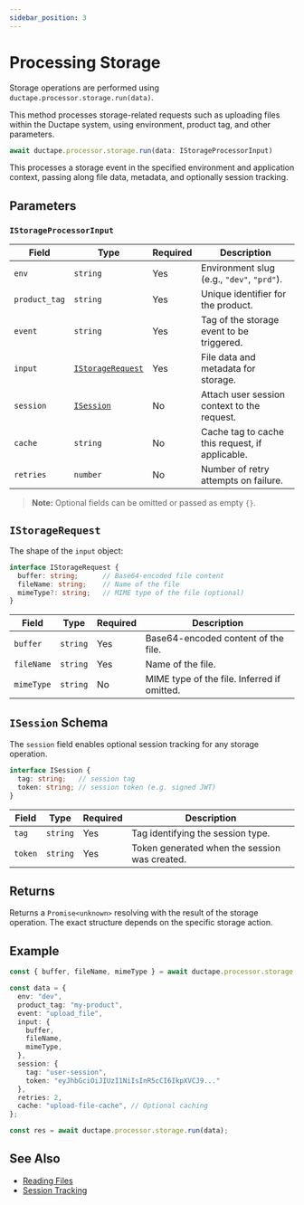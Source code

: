```yaml
---
sidebar_position: 3
---
```


# Processing Storage

Storage operations are performed using `ductape.processor.storage.run(data)`.

This method processes storage-related requests such as uploading files within the Ductape system, using environment, product tag, and other parameters.

```ts
await ductape.processor.storage.run(data: IStorageProcessorInput)
```

This processes a storage event in the specified environment and application context, passing along file data, metadata, and optionally session tracking.


## Parameters

### `IStorageProcessorInput`

| Field         | Type                        | Required | Description                                     |
| ------------- | --------------------------- | -------- | ----------------------------------------------- |
| `env`         | `string`                    | Yes      | Environment slug (e.g., `"dev"`, `"prd"`).      |
| `product_tag` | `string`                    | Yes      | Unique identifier for the product.              |
| `event`       | `string`                    | Yes      | Tag of the storage event to be triggered.       |
| `input`       | [`IStorageRequest`](#istoragerequest) | Yes | File data and metadata for storage.             |
| `session`     | [`ISession`](#isession-schema) | No   | Attach user session context to the request.     |
| `cache`       | `string`                    | No       | Cache tag to cache this request, if applicable. |
| `retries`     | `number`                    | No       | Number of retry attempts on failure.            |

> **Note:** Optional fields can be omitted or passed as empty `{}`.


## `IStorageRequest`

The shape of the `input` object:

```ts
interface IStorageRequest {
  buffer: string;      // Base64-encoded file content
  fileName: string;    // Name of the file
  mimeType?: string;   // MIME type of the file (optional)
}
```

| Field      | Type     | Required | Description                                 |
| ---------- | -------- | -------- | ------------------------------------------- |
| `buffer`   | `string` | Yes      | Base64-encoded content of the file.         |
| `fileName` | `string` | Yes      | Name of the file.                          |
| `mimeType` | `string` | No       | MIME type of the file. Inferred if omitted. |


## `ISession` Schema

The `session` field enables optional session tracking for any storage operation.

```ts
interface ISession {
  tag: string;   // session tag
  token: string; // session token (e.g. signed JWT)
}
```

| Field   | Type     | Required | Description                                   |
| ------- | -------- | -------- | --------------------------------------------- |
| `tag`   | `string` | Yes      | Tag identifying the session type.             |
| `token` | `string` | Yes      | Token generated when the session was created. |


## Returns

Returns a `Promise<unknown>` resolving with the result of the storage operation. The exact structure depends on the specific storage action.


## Example

```ts
const { buffer, fileName, mimeType } = await ductape.processor.storage.readFile('path/to/file.txt');

const data = {
  env: "dev",
  product_tag: "my-product",
  event: "upload_file",
  input: {
    buffer,
    fileName,
    mimeType,
  },
  session: {
    tag: "user-session",
    token: "eyJhbGciOiJIUzI1NiIsInR5cCI6IkpXVCJ9..."
  },
  retries: 2,
  cache: "upload-file-cache", // Optional caching
};

const res = await ductape.processor.storage.run(data);
```


## See Also

* [Reading Files](./read-files)
* [Session Tracking](../sessions)
